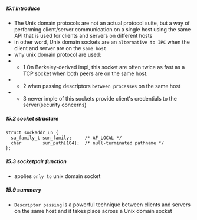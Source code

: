 ##### 15.1 Introduce
* The Unix domain protocols are not an actual protocol suite, but a way of performing client/server communication on a single host using the same API that is used for clients and servers on different hosts
* in other word, Unix domain sockets are an `alternative to IPC` when the client and server are on the `same host`
* why unix domain protocol are used:
*   + 1 On Berkeley-derived impl, this socket are often twice as fast as a TCP socket when both peers are on the same host.
*   + 2 when passing descriptors `between processes` on the same host
*   + 3 newer imple of this sockets provide client's credentials to the server(security concerns)

##### 15.2 socket structure

```
struct sockaddr_un {
  sa_family_t sun_family;     /* AF_LOCAL */
  char        sun_path[104];  /* null-terminated pathname */
};

```

##### 15.3 socketpair function
* applies `only to` unix domain socket


##### 15.9 summary
* `Descriptor passing` is a powerful technique between clients and servers on the same host and it takes place across a Unix domain socket
